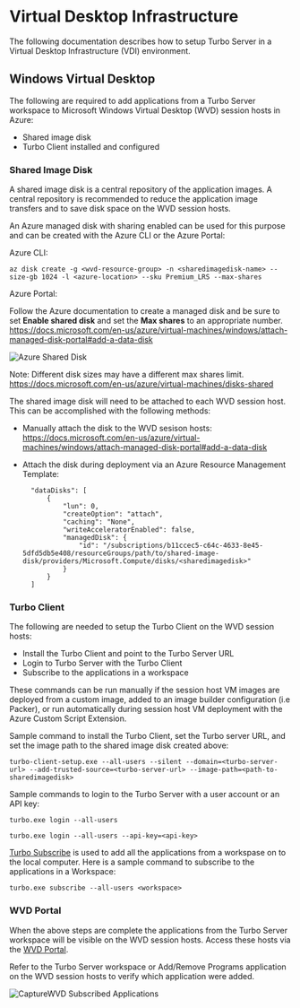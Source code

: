 # Virtual Desktop Infrastructure

The following documentation describes how to setup Turbo Server in a Virtual Desktop Infrastructure (VDI) environment.

## Windows Virtual Desktop

The following are required to add applications from a Turbo Server workspace to Microsoft Windows Virtual Desktop (WVD) session hosts in Azure:

- Shared image disk
- Turbo Client installed and configured

### Shared Image Disk

A shared image disk is a central repository of the application images. A central repository is recommended to reduce the application image transfers and to save disk space on the WVD session hosts.

An Azure managed disk with sharing enabled can be used for this purpose and can be created with the Azure CLI or the Azure Portal:

Azure CLI:

`az disk create -g <wvd-resource-group> -n <sharedimagedisk-name> --size-gb 1024 -l <azure-location> --sku Premium_LRS --max-shares`

Azure Portal:

Follow the Azure documentation to create a managed disk and be sure to set **Enable shared disk** and set the **Max shares** to an appropriate number. https://docs.microsoft.com/en-us/azure/virtual-machines/windows/attach-managed-disk-portal#add-a-data-disk

![Azure Shared Disk](/images/azure-vdi.png)

Note: Different disk sizes may have a different max shares limit. https://docs.microsoft.com/en-us/azure/virtual-machines/disks-shared

The shared image disk will need to be attached to each WVD session host. This can be accomplished with the following methods:

- Manually attach the disk to the WVD sesison hosts: https://docs.microsoft.com/en-us/azure/virtual-machines/windows/attach-managed-disk-portal#add-a-data-disk
- Attach the disk during deployment via an Azure Resource Management Template:

        "dataDisks": [
            {
                "lun": 0,
                "createOption": "attach",
                "caching": "None",
                "writeAcceleratorEnabled": false,
                "managedDisk": {
                    "id": "/subscriptions/b11ccec5-c64c-4633-8e45-5dfd5db5e408/resourceGroups/path/to/shared-image-disk/providers/Microsoft.Compute/disks/<sharedimagedisk>"
                }
            }
        ]

### Turbo Client

The following are needed to setup the Turbo Client on the WVD session hosts:

- Install the Turbo Client and point to the Turbo Server URL
- Login to Turbo Server with the Turbo Client
- Subscribe to the applications in a workspace

These commands can be run manually if the session host VM images are deployed from a custom image, added to an image builder configuration (i.e Packer), or run automatically during session host VM deployment with the Azure Custom Script Extension.

Sample command to install the Turbo Client, set the Turbo server URL, and set the image path to the shared image disk created above:

`turbo-client-setup.exe --all-users --silent --domain=<turbo-server-url> --add-trusted-source=<turbo-server-url> --image-path=<path-to-sharedimagedisk>`

Sample commands to login to the Turbo Server with a user account or an API key:

`turbo.exe login --all-users`

`turbo.exe login --all-users --api-key=<api-key>`

[Turbo Subscribe](/client/command-line/subscribe) is used to add all the applications from a workspase on to the local computer. Here is a sample command to subscribe to the applications in a Workspace:

`turbo.exe subscribe --all-users <workspace>`

### WVD Portal

When the above steps are complete the applications from the Turbo Server workspace will be visible on the WVD session hosts. Access these hosts via the [WVD Portal](http://aka.ms/wvdweb).

Refer to the Turbo Server workspace or Add/Remove Programs application on the WVD session hosts to verify which application were added.

![CaptureWVD Subscribed Applications](/images/azure-vdi-installed.png)
